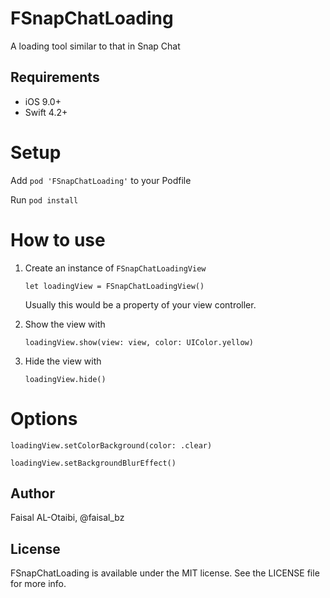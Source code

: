 # FSnapChatLoading
A loading tool similar to that in Snap Chat

## Requirements

- iOS 9.0+
- Swift 4.2+


# Setup
Add `pod 'FSnapChatLoading'` to your Podfile

Run `pod install`

# How to use
1. Create an instance of `FSnapChatLoadingView`

    `let loadingView = FSnapChatLoadingView()`
    
    Usually this would be a property of your view controller.
    
2. Show the view with

    `loadingView.show(view: view, color: UIColor.yellow)`
    
3. Hide the view with

    `loadingView.hide()`
    
    
# Options

`loadingView.setColorBackground(color: .clear)`

`loadingView.setBackgroundBlurEffect()`


## Author

Faisal AL-Otaibi, @faisal_bz


## License

FSnapChatLoading is available under the MIT license. See the LICENSE file for more info.
